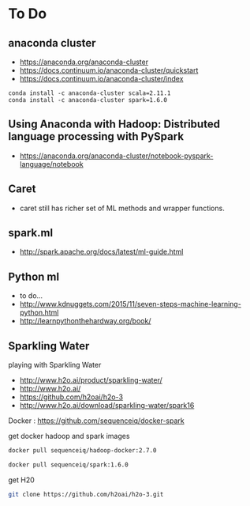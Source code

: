 
# To Do

## anaconda cluster
- https://anaconda.org/anaconda-cluster  
- https://docs.continuum.io/anaconda-cluster/quickstart  
- https://docs.continuum.io/anaconda-cluster/index  


```
conda install -c anaconda-cluster scala=2.11.1  
conda install -c anaconda-cluster spark=1.6.0  
```

## Using Anaconda with Hadoop: Distributed language processing with PySpark

- https://anaconda.org/anaconda-cluster/notebook-pyspark-language/notebook

## Caret
- caret still has richer set of ML methods and wrapper functions.  

## spark.ml
- http://spark.apache.org/docs/latest/ml-guide.html

## Python ml
- to do...
- http://www.kdnuggets.com/2015/11/seven-steps-machine-learning-python.html  
- http://learnpythonthehardway.org/book/  

## Sparkling Water
playing with Sparkling Water

- http://www.h2o.ai/product/sparkling-water/  
- http://www.h2o.ai/  
- https://github.com/h2oai/h2o-3  
- http://www.h2o.ai/download/sparkling-water/spark16

Docker : https://github.com/sequenceiq/docker-spark  

get docker hadoop and spark images 

```bash
docker pull sequenceiq/hadoop-docker:2.7.0

docker pull sequenceiq/spark:1.6.0
```

get H20

```bash
git clone https://github.com/h2oai/h2o-3.git
```
